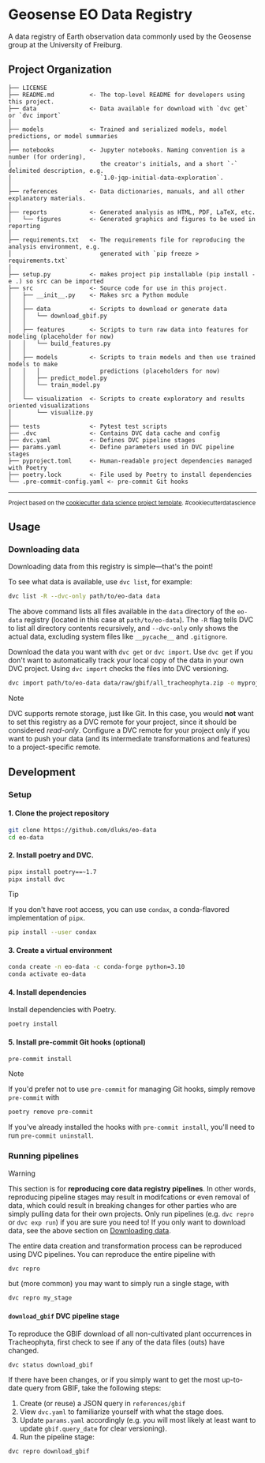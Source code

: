 Geosense EO Data Registry
==============================

A data registry of Earth observation data commonly used by the Geosense group at the University of Freiburg.

Project Organization
------------

    ├── LICENSE
    ├── README.md          <- The top-level README for developers using this project.
    ├── data               <- Data available for download with `dvc get` or `dvc import`
    │
    ├── models             <- Trained and serialized models, model predictions, or model summaries
    │
    ├── notebooks          <- Jupyter notebooks. Naming convention is a number (for ordering),
    │                         the creator's initials, and a short `-` delimited description, e.g.
    │                         `1.0-jqp-initial-data-exploration`.
    │
    ├── references         <- Data dictionaries, manuals, and all other explanatory materials.
    │
    ├── reports            <- Generated analysis as HTML, PDF, LaTeX, etc.
    │   └── figures        <- Generated graphics and figures to be used in reporting
    │
    ├── requirements.txt   <- The requirements file for reproducing the analysis environment, e.g.
    │                         generated with `pip freeze > requirements.txt`
    │
    ├── setup.py           <- makes project pip installable (pip install -e .) so src can be imported
    ├── src                <- Source code for use in this project.
    │   ├── __init__.py    <- Makes src a Python module
    │   │
    │   ├── data           <- Scripts to download or generate data
    │   │   └── download_gbif.py
    │   │
    │   ├── features       <- Scripts to turn raw data into features for modeling (placeholder for now)
    │   │   └── build_features.py
    │   │
    │   ├── models         <- Scripts to train models and then use trained models to make
    │   │   │                 predictions (placeholders for now)
    │   │   ├── predict_model.py
    │   │   └── train_model.py
    │   │
    │   └── visualization  <- Scripts to create exploratory and results oriented visualizations
    │       └── visualize.py
    │
    ├── tests              <- Pytest test scripts
    ├── .dvc               <- Contains DVC data cache and config
    ├── dvc.yaml           <- Defines DVC pipeline stages
    ├── params.yaml        <- Define parameters used in DVC pipeline stages
    ├── pyproject.toml     <- Human-readable project dependencies managed with Poetry
    ├── poetry.lock        <- File used by Poetry to install dependencies
    └── .pre-commit-config.yaml <- pre-commit Git hooks


--------

<p><small>Project based on the <a target="_blank" href="https://drivendata.github.io/cookiecutter-data-science/">cookiecutter data science project template</a>. #cookiecutterdatascience</small></p>

## Usage
### Downloading data
Downloading data from this registry is simple—that's the point!

To see what data is available, use `dvc list`, for example:
```bash
dvc list -R --dvc-only path/to/eo-data data
```
The above command lists all files available in the `data` directory of the `eo-data` registry (located in this case at `path/to/eo-data`). The `-R` flag tells DVC to list all directory contents recursively, and `--dvc-only` only shows the actual data, excluding system files like `__pycache__` and `.gitignore`.

Download the data you want with `dvc get` or `dvc import`. Use `dvc get` if you don't want to automatically track your local copy of the data in your own DVC project. Using `dvc import` checks the files into DVC versioning.
```bash
dvc import path/to/eo-data data/raw/gbif/all_tracheophyta.zip -o myproject/data/raw/gbif
```

> [!NOTE]
> DVC supports remote storage, just like Git. In this case, you would **not** want to set this registry as a DVC remote for your project, since it should be considered *read-only*. Configure a DVC remote for your project only if you want to push your data (and its intermediate transformations and features) to a project-specific remote.

## Development
### Setup

#### 1. Clone the project repository

```bash
git clone https://github.com/dluks/eo-data
cd eo-data
```

#### 2. Install poetry and DVC.

```bash
pipx install poetry==~1.7
pipx install dvc
```
> [!TIP]
> If you don't have root access, you can use `condax`, a conda-flavored implementation of `pipx`.
> ```bash
> pip install --user condax
> ```

#### 3. Create a virtual environment

```bash
conda create -n eo-data -c conda-forge python=3.10
conda activate eo-data
```

#### 4. Install dependencies
Install dependencies with Poetry.
```bash
poetry install
```

#### 5. Install pre-commit Git hooks (optional)

```bash
pre-commit install
```

> [!NOTE]
> If you'd prefer not to use `pre-commit` for managing Git hooks, simply remove `pre-commit` with
> ```bash
> poetry remove pre-commit
> ```
> If you've already installed the hooks with `pre-commit install`, you'll need to run `pre-commit uninstall`.

### Running pipelines
> [!WARNING]
> This section is for **reproducing core data registry pipelines**. In other words, reproducing pipeline stages may result in modifcations or even removal of data, which could result in breaking changes for other parties who are simply pulling data for their own projects. Only run pipelines (e.g. `dvc repro` or `dvc exp run`) if you are sure you need to! If you only want to download data, see the above section on [Downloading data](#downloading-data).

The entire data creation and transformation process can be reproduced using DVC pipelines. You can reproduce the entire pipeline with
```bash
dvc repro
```
but (more common) you may want to simply run a single stage, with
```bash
dvc repro my_stage
```

#### `download_gbif` DVC pipeline stage
To reproduce the GBIF download of all non-cultivated plant occurrences in Tracheophyta, first check to see if any of the data files (outs) have changed.
```bash
dvc status download_gbif
```
If there have been changes, or if you simply want to get the most up-to-date query from GBIF, take the following steps:

1. Create (or reuse) a JSON query in `references/gbif`
2. View `dvc.yaml` to familiarize yourself with what the stage does.
3. Update `params.yaml` accordingly (e.g. you will most likely at least want to update `gbif.query_date` for clear versioning).
4. Run the pipeline stage:
```bash
dvc repro download_gbif
```